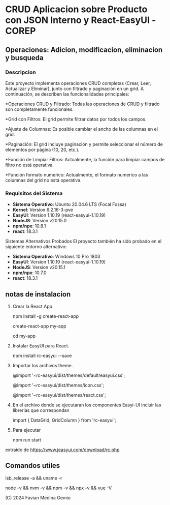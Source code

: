 # CRUD Aplicacion sobre Producto con JSON Interno y React-EasyUI -COREP
## Operaciones: Adicion, modificacion, eliminacion y busqueda

### Descripcion

Este proyecto implementa operaciones CRUD completas (Crear, Leer, Actualizar y Eliminar), junto con filtrado y paginación en un grid. A continuación, se describen las funcionalidades principales:

*Operaciones CRUD y Filtrado: Todas las operaciones de CRUD y filtrado son completamente funcionales.

*Grid con Filtros: El grid permite filtrar datos por todos los campos.

*Ajuste de Columnas: Es posible cambiar el ancho de las columnas en el grid.

*Paginación: El grid incluye paginación y permite seleccionar el número de elementos por página (10, 20, etc.).

*Función de Limpiar Filtros: Actualmente, la función para limpiar campos de filtro no está operativa.

*Función formato numerico: Actualmente, el formato numerico a las columnas del grid no está operativa.

### Requisitos del Sistema

- **Sistema Operativo**: Ubuntu 20.04.6 LTS (Focal Fossa)
- **Kernel**: Version 6.2.16-3-pve
- **EasyUI**: Version 1.10.19 (react-easyui-1.10.19)
- **NodeJS**: Version v20.15.0
- **npm/npx**: 10.8.1
- **react**: 18.3.1

Sistemas Alternativos Probados
El proyecto también ha sido probado en el siguiente entorno alternativo:

- **Sistema Operativo**: Windows 10 Pro 1803
- **EasyUI**: Version 1.10.19 (react-easyui-1.10.19)
- **NodeJS**: Version v20.15.1
- **npm/npx**: 10.7.0
- **react**: 18.3.1

## notas de instalacion
1. Crear la React App.
   
    npm install -g create-react-app
   
    create-react-app my-app
   
    cd my-app
   
3.  Instalar  EasyUI para React.
   
    npm install rc-easyui --save
    
5. Importar los archivos theme .
   
    @import '~rc-easyui/dist/themes/default/easyui.css';
   
    @import '~rc-easyui/dist/themes/icon.css';
   
    @import '~rc-easyui/dist/themes/react.css';
   
7. En el archivo donde se ejecutaran los componentes Easyi-UI incluir las librerias que correspondan
   
    import { DataGrid, GridColumn } from 'rc-easyui';
   
9. Para ejecutar
    
    npm run start

extraido de https://www.jeasyui.com/download/rc.php

## Comandos utiles

lsb_release -a && uname -r

node -v && nvm -v && npm -v && npx -v && vue -V

(C) 2024 Favian Medina Gemio
